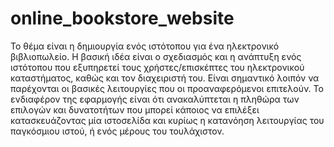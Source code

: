 # online_bookstore_website

Το θέμα είναι η δημιουργία ενός ιστότοπου για ένα ηλεκτρονικό βιβλιοπωλείο. Η βασική ιδέα είναι ο σχεδιασμός και η ανάπτυξη ενός ιστότοπου που εξυπηρετεί τους χρήστες/επισκέπτες του ηλεκτρονικού καταστήματος, καθώς και τον διαχειριστή του. Είναι σημαντικό λοιπόν να παρέχονται οι βασικές λειτουργίες που οι προαναφερόμενοι επιτελούν. Το ενδιαφέρον της εφαρμογής είναι ότι ανακαλύπτεται η πληθώρα των επιλογών και δυνατοτήτων που μπορεί κάποιος να επιλέξει κατασκευάζοντας μία ιστοσελίδα και κυρίως η κατανόηση λειτουργίας του παγκόσμιου ιστού, ή ενός μέρους του τουλάχιστον.
